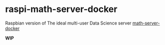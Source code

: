 # raspi-math-server-docker
Raspbian version of The ideal multi-user Data Science server [math-server-docker](github.com/felipenoris/math-server-docker)

**WIP**
